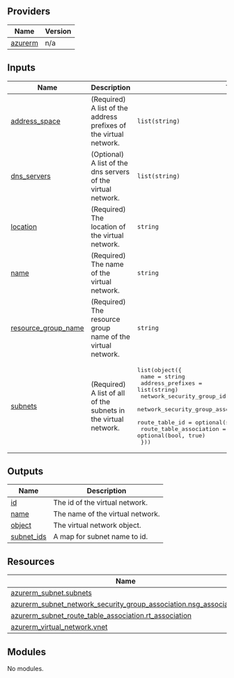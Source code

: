 <!-- BEGIN_TF_DOCS -->

## Providers

| Name | Version |
|------|---------|
| <a name="provider_azurerm"></a> [azurerm](#provider\_azurerm) | n/a |

## Inputs

| Name | Description | Type | Default | Required |
|------|-------------|------|---------|:--------:|
| <a name="input_address_space"></a> [address\_space](#input\_address\_space) | (Required) A list of the address prefixes of the virtual network. | `list(string)` | n/a | yes |
| <a name="input_dns_servers"></a> [dns\_servers](#input\_dns\_servers) | (Optional) A list of the dns servers of the virtual network. | `list(string)` | `[]` | no |
| <a name="input_location"></a> [location](#input\_location) | (Required) The location of the virtual network. | `string` | n/a | yes |
| <a name="input_name"></a> [name](#input\_name) | (Required) The name of the virtual network. | `string` | n/a | yes |
| <a name="input_resource_group_name"></a> [resource\_group\_name](#input\_resource\_group\_name) | (Required) The resource group name of the virtual network. | `string` | n/a | yes |
| <a name="input_subnets"></a> [subnets](#input\_subnets) | (Required) A list of all of the subnets in the virtual network. | <pre>list(object({<br>    name                               = string<br>    address_prefixes                   = list(string)<br>    network_security_group_id          = optional(string)<br>    network_security_group_association = optional(bool, true)<br>    route_table_id                     = optional(string)<br>    route_table_association            = optional(bool, true)<br>  }))</pre> | n/a | yes |

## Outputs

| Name | Description |
|------|-------------|
| <a name="output_id"></a> [id](#output\_id) | The id of the virtual network. |
| <a name="output_name"></a> [name](#output\_name) | The name of the virtual network. |
| <a name="output_object"></a> [object](#output\_object) | The virtual network object. |
| <a name="output_subnet_ids"></a> [subnet\_ids](#output\_subnet\_ids) | A map for subnet name to id. |

## Resources

| Name | Type |
|------|------|
| [azurerm_subnet.subnets](https://registry.terraform.io/providers/hashicorp/azurerm/latest/docs/resources/subnet) | resource |
| [azurerm_subnet_network_security_group_association.nsg_association](https://registry.terraform.io/providers/hashicorp/azurerm/latest/docs/resources/subnet_network_security_group_association) | resource |
| [azurerm_subnet_route_table_association.rt_association](https://registry.terraform.io/providers/hashicorp/azurerm/latest/docs/resources/subnet_route_table_association) | resource |
| [azurerm_virtual_network.vnet](https://registry.terraform.io/providers/hashicorp/azurerm/latest/docs/resources/virtual_network) | resource |

## Modules

No modules.
<!-- END_TF_DOCS -->